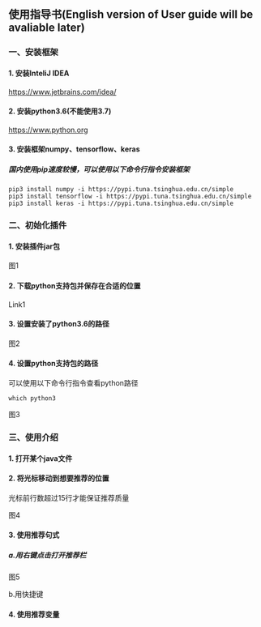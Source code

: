 ## 使用指导书(English version of User guide will be avaliable later)

### 一、安装框架

#### 1. 安装InteliJ IDEA

https://www.jetbrains.com/idea/

#### 2. 安装python3.6(不能使用3.7)

https://www.python.org

#### 3. 安装框架numpy、tensorflow、keras

##### 国内使用pip速度较慢，可以使用以下命令行指令安装框架
    pip3 install numpy -i https://pypi.tuna.tsinghua.edu.cn/simple
    pip3 install tensorflow -i https://pypi.tuna.tsinghua.edu.cn/simple
    pip3 install keras -i https://pypi.tuna.tsinghua.edu.cn/simple
### 二、初始化插件

#### 1. 安装插件jar包

图1

#### 2. 下载python支持包并保存在合适的位置

Link1

#### 3. 设置安装了python3.6的路径

图2

#### 4. 设置python支持包的路径

可以使用以下命令行指令查看python路径

```
which python3
```

图3

### 三、使用介绍

#### 1. 打开某个java文件

#### 2. 将光标移动到想要推荐的位置

光标前行数超过15行才能保证推荐质量

图4

#### 3. 使用推荐句式

##### a.用右键点击打开推荐栏

图5

b.用快捷键

#### 4. 使用推荐变量